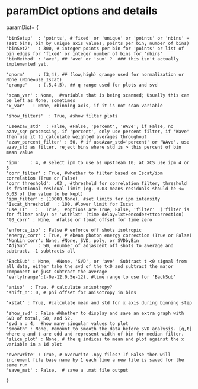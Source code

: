 # paramDict options and details

paramDict= {

    'binSetup'  : 'points', #'fixed' or 'unique' or 'points' or 'nbins' = (set bins; bin by unique axis values; points per bin; number of bins)
    'binSet2'   : 300, # integer points per bin for 'points' or list of bin edges for 'fixed' or integer number of bins for 'nbins'
    'binMethod' : 'ave', ## 'ave' or 'sum' ?  ### this isn't actually implemented yet. 
    
    'qnorm'     : (3,4), ## (low,high) qrange used for normalization or None (None=use Iscat)
    'qrange'    : (.5,4.5), ## q range used for plots and svd
    
    'scan_var' : None,  #variable that is being scanned; Usually this can be left as None, sometimes 
    'x_var'   : None, #binning axis, if it is not scan variable
    
    'show_filters'  : True, #show filter plots
    
    'useAzav_std'  : False, #False, 'percent', 'WAve'; if False, no azav_sqr processing, if 'percent', only use percent filter, if 'Wave' then use it to calculate weighted averages throughout
    'azav_percent_filter' : 50, # if useAzav_std='percent' or 'WAve', use azav_std as filter, reject bins where std is > this percent of bin mean value
   
    'ipm'    : 4, # select ipm to use as upstream I0; at XCS use ipm 4 or 5 
    'corr_filter' : True, #whether to filter based on Iscat/ipm correlation (True or False)
    'corr_threshold': .03 , #threshold for correlation filter, threshold is fractional residual limit (eg. 0.03 means residuals should be <= 0.03 of the value to be kept)
    'ipm_filter' : (10000,None), #set limits for ipm intensity
    'Iscat_threshold'  : 100, #lower limit for Iscat
    'use_TT'   :   True,  #options are True, False, 'filter'  ('filter is for filter only) or 'withlxt' (time delay=lxt+encoder+ttcorrection)
    't0_corr' : None,  #false or float offset for time zero
    
    'enforce_iso' : False # enforce off shots isotropic
    'energy_corr' : True, # ebeam photon energy correction (True or False)
    'NonLin_corr': None, #None, SVD, poly, or SVDbyBin
    'AdjSub'    : 50, #number of adjascent off shots to average and subtract, -1 subtracts all 
    
    'BackSub' : None,  #None, 'SVD', or 'ave'  Subtract t <0 signal from all data, either take the svd of the t<0 and subtract the major component or just subtract the average
    'earlytrange':(-0e-12,0.5e-12), #time range to use for 'BackSub'  
    
    'aniso'  : True, # calculate anisotropy?
    'shift_n': 0, # phi offset for anisotropy in bins
    
    'xstat' : True, #calculate mean and std for x axis during binning step
    
    'show_svd' : False #Whether to display and save an extra graph with SVD of total, S0, and S2. 
    'svd_n : 4,  #how many singular values to plot
    'smooth' : None, #amount to smooth the data before SVD analysis. [q,t] where q and t are odd and represent width of bin for median filter.
    'slice_plot' : None, # the q indices to mean and plot against the x variable in a 1d plot
    
    'overwrite' : True, # overwrite .npy files? If False then will increment file base name by 1 each time a new file is saved for the same run
    'save_mat' : False,  # save a .mat file output

    }
